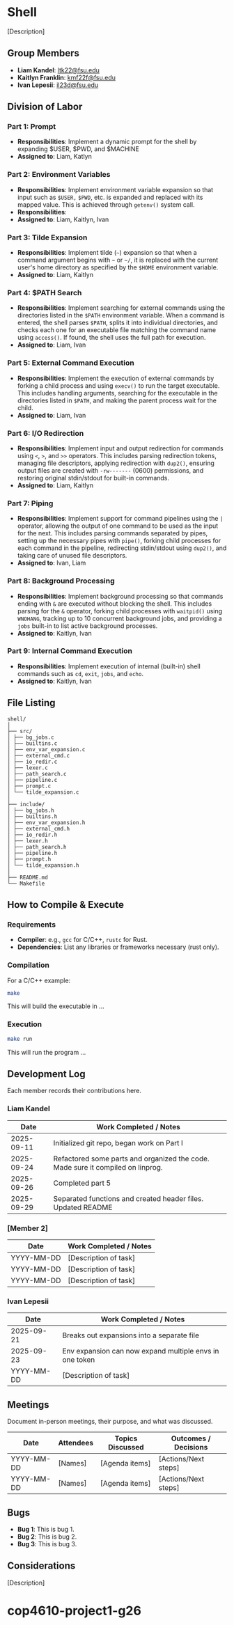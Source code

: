 # Shell

[Description]

## Group Members
- **Liam Kandel**: ltk22@fsu.edu
- **Kaitlyn Franklin**: kmf22f@fsu.edu
- **Ivan Lepesii**: il23d@fsu.edu
## Division of Labor

### Part 1: Prompt
- **Responsibilities**: Implement a dynamic prompt for the shell by expanding $USER, $PWD, and $MACHINE
- **Assigned to**: Liam, Katlyn

### Part 2: Environment Variables
- **Responsibilities**: Implement environment variable expansion so that input such as `$USER,` `$PWD`, etc. is expanded and replaced with its mapped value. This is achieved through `getenv()` system call.
- **Responsibilities**: 
- **Assigned to**: Liam, Kaitlyn, Ivan

### Part 3: Tilde Expansion
- **Responsibilities**: Implement tilde (`~`) expansion so that when a command argument begins with `~` or `~/`, it is replaced with the current user's home directory as specified by the `$HOME` environment variable. 
- **Assigned to**: Liam, Kaitlyn

### Part 4: $PATH Search
- **Responsibilities**: Implement searching for external commands using the directories listed in the `$PATH` environment variable. When a command is entered, the shell parses `$PATH`, splits it into individual directories, and checks each one for an executable file matching the command name using `access()`. If found, the shell uses the full path for execution. 
- **Assigned to**: Liam, Ivan

### Part 5: External Command Execution
- **Responsibilities**: Implement the execution of external commands by forking a child process and using `execv()` to run the target executable. This includes handling arguments, searching for the executable in the directories listed in `$PATH`, and making the parent process wait for the child.
- **Assigned to**: Liam, Ivan

### Part 6: I/O Redirection
- **Responsibilities**: Implement input and output redirection for commands using `<`, `>`, and `>>` operators. This includes parsing redirection tokens, managing file descriptors, applying redirection with `dup2()`, ensuring output files are created with `-rw-------` (0600) permissions, and restoring original stdin/stdout for built-in commands. 
- **Assigned to**: Liam, Kaitlyn

### Part 7: Piping
- **Responsibilities**: Implement support for command pipelines using the `|` operator, allowing the output of one command to be used as the input for the next. This includes parsing commands separated by pipes, setting up the necessary pipes with `pipe()`, forking child processes for each command in the pipeline, redirecting stdin/stdout using `dup2()`, and taking care of unused file descriptors. 
- **Assigned to**: Ivan, Liam

### Part 8: Background Processing
- **Responsibilities**: Implement background processing so that commands ending with `&` are executed without blocking the shell. This includes parsing for the `&` operator, forking child processes with `waitpid()` using `WNOHANG`, tracking up to 10 concurrent background jobs, and providing a `jobs` built-in to list active background processes.
- **Assigned to**: Kaitlyn, Ivan

### Part 9: Internal Command Execution
- **Responsibilities**: Implement execution of internal (built-in) shell commands such as `cd`, `exit`, `jobs`, and `echo`. 
- **Assigned to**: Kaitlyn, Ivan

## File Listing
```
shell/
│
├── src/
│ ├── bg_jobs.c
│ ├── builtins.c
│ ├── env_var_expansion.c
│ ├── external_cmd.c
│ ├── io_redir.c
│ ├── lexer.c
│ ├── path_search.c
│ ├── pipeline.c
│ ├── prompt.c
│ └── tilde_expansion.c
│
├── include/
│ ├── bg_jobs.h
│ ├── builtins.h
│ ├── env_var_expansion.h
│ ├── external_cmd.h
│ ├── io_redir.h
│ ├── lexer.h
│ ├── path_search.h
│ ├── pipeline.h
│ ├── prompt.h
│ └── tilde_expansion.h
│
├── README.md
└── Makefile
```
## How to Compile & Execute

### Requirements
- **Compiler**: e.g., `gcc` for C/C++, `rustc` for Rust.
- **Dependencies**: List any libraries or frameworks necessary (rust only).

### Compilation
For a C/C++ example:
```bash
make
```
This will build the executable in ...
### Execution
```bash
make run
```
This will run the program ...

## Development Log
Each member records their contributions here.

### Liam Kandel

| Date       | Work Completed / Notes |
|------------|------------------------|
| 2025-09-11 | Initialized git repo, began work on Part I  |
| 2025-09-24 | Refactored some parts and organized the code. Made sure it compiled on linprog.  |
| 2025-09-26 | Completed part 5  |
| 2025-09-29 | Separated functions and created header files. Updated README  |

### [Member 2]

| Date       | Work Completed / Notes |
|------------|------------------------|
| YYYY-MM-DD | [Description of task]  |
| YYYY-MM-DD | [Description of task]  |
| YYYY-MM-DD | [Description of task]  |


### Ivan Lepesii

| Date       | Work Completed / Notes |
|------------|------------------------|
| 2025-09-21 | Breaks out expansions into a separate file |
| 2025-09-23 | Env expansion can now expand multiple envs in one token  |
| YYYY-MM-DD | [Description of task]  |


## Meetings
Document in-person meetings, their purpose, and what was discussed.

| Date       | Attendees            | Topics Discussed | Outcomes / Decisions |
|------------|----------------------|------------------|-----------------------|
| YYYY-MM-DD | [Names]              | [Agenda items]   | [Actions/Next steps]  |
| YYYY-MM-DD | [Names]              | [Agenda items]   | [Actions/Next steps]  |



## Bugs
- **Bug 1**: This is bug 1.
- **Bug 2**: This is bug 2.
- **Bug 3**: This is bug 3.


## Considerations
[Description]
# cop4610-project1-g26


